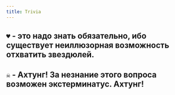 ```yaml
---
title: Trivia
---
```



## `♥` - это надо знать обязательно, ибо существует неиллюзорная возможность отхватить звездюлей.

## `☠` - Ахтунг! За незнание этого вопроса возможен экстерминатус. Ахтунг!